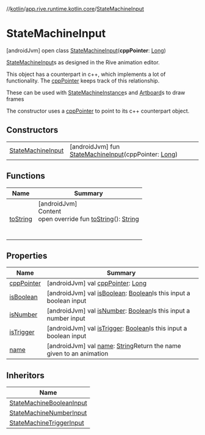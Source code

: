 //[kotlin](../../../index.md)/[app.rive.runtime.kotlin.core](../index.md)/[StateMachineInput](index.md)



# StateMachineInput  
 [androidJvm] open class [StateMachineInput](index.md)(**cppPointer**: [Long](https://kotlinlang.org/api/latest/jvm/stdlib/kotlin/-long/index.html))

[StateMachineInput](index.md)s as designed in the Rive animation editor.



This object has a counterpart in c++, which implements a lot of functionality. The [cppPointer](cpp-pointer.md) keeps track of this relationship.



These can be used with [StateMachineInstance](../-state-machine-instance/index.md)s and [Artboard](../-artboard/index.md)s to draw frames



The constructor uses a [cppPointer](cpp-pointer.md) to point to its c++ counterpart object.

   


## Constructors  
  
| | |
|---|---|
| <a name="app.rive.runtime.kotlin.core/StateMachineInput/StateMachineInput/#kotlin.Long/PointingToDeclaration/"></a>[StateMachineInput](-state-machine-input.md)| <a name="app.rive.runtime.kotlin.core/StateMachineInput/StateMachineInput/#kotlin.Long/PointingToDeclaration/"></a> [androidJvm] fun [StateMachineInput](-state-machine-input.md)(cppPointer: [Long](https://kotlinlang.org/api/latest/jvm/stdlib/kotlin/-long/index.html))   <br>|


## Functions  
  
|  Name |  Summary | 
|---|---|
| <a name="app.rive.runtime.kotlin.core/StateMachineInput/toString/#/PointingToDeclaration/"></a>[toString](to-string.md)| <a name="app.rive.runtime.kotlin.core/StateMachineInput/toString/#/PointingToDeclaration/"></a>[androidJvm]  <br>Content  <br>open override fun [toString](to-string.md)(): [String](https://kotlinlang.org/api/latest/jvm/stdlib/kotlin/-string/index.html)  <br><br><br>|


## Properties  
  
|  Name |  Summary | 
|---|---|
| <a name="app.rive.runtime.kotlin.core/StateMachineInput/cppPointer/#/PointingToDeclaration/"></a>[cppPointer](cpp-pointer.md)| <a name="app.rive.runtime.kotlin.core/StateMachineInput/cppPointer/#/PointingToDeclaration/"></a> [androidJvm] val [cppPointer](cpp-pointer.md): [Long](https://kotlinlang.org/api/latest/jvm/stdlib/kotlin/-long/index.html)   <br>|
| <a name="app.rive.runtime.kotlin.core/StateMachineInput/isBoolean/#/PointingToDeclaration/"></a>[isBoolean](is-boolean.md)| <a name="app.rive.runtime.kotlin.core/StateMachineInput/isBoolean/#/PointingToDeclaration/"></a> [androidJvm] val [isBoolean](is-boolean.md): [Boolean](https://kotlinlang.org/api/latest/jvm/stdlib/kotlin/-boolean/index.html)Is this input a boolean input   <br>|
| <a name="app.rive.runtime.kotlin.core/StateMachineInput/isNumber/#/PointingToDeclaration/"></a>[isNumber](is-number.md)| <a name="app.rive.runtime.kotlin.core/StateMachineInput/isNumber/#/PointingToDeclaration/"></a> [androidJvm] val [isNumber](is-number.md): [Boolean](https://kotlinlang.org/api/latest/jvm/stdlib/kotlin/-boolean/index.html)Is this input a number input   <br>|
| <a name="app.rive.runtime.kotlin.core/StateMachineInput/isTrigger/#/PointingToDeclaration/"></a>[isTrigger](is-trigger.md)| <a name="app.rive.runtime.kotlin.core/StateMachineInput/isTrigger/#/PointingToDeclaration/"></a> [androidJvm] val [isTrigger](is-trigger.md): [Boolean](https://kotlinlang.org/api/latest/jvm/stdlib/kotlin/-boolean/index.html)Is this input a boolean input   <br>|
| <a name="app.rive.runtime.kotlin.core/StateMachineInput/name/#/PointingToDeclaration/"></a>[name](name.md)| <a name="app.rive.runtime.kotlin.core/StateMachineInput/name/#/PointingToDeclaration/"></a> [androidJvm] val [name](name.md): [String](https://kotlinlang.org/api/latest/jvm/stdlib/kotlin/-string/index.html)Return the name given to an animation   <br>|


## Inheritors  
  
|  Name | 
|---|
| <a name="app.rive.runtime.kotlin.core/StateMachineBooleanInput///PointingToDeclaration/"></a>[StateMachineBooleanInput](../-state-machine-boolean-input/index.md)|
| <a name="app.rive.runtime.kotlin.core/StateMachineNumberInput///PointingToDeclaration/"></a>[StateMachineNumberInput](../-state-machine-number-input/index.md)|
| <a name="app.rive.runtime.kotlin.core/StateMachineTriggerInput///PointingToDeclaration/"></a>[StateMachineTriggerInput](../-state-machine-trigger-input/index.md)|

